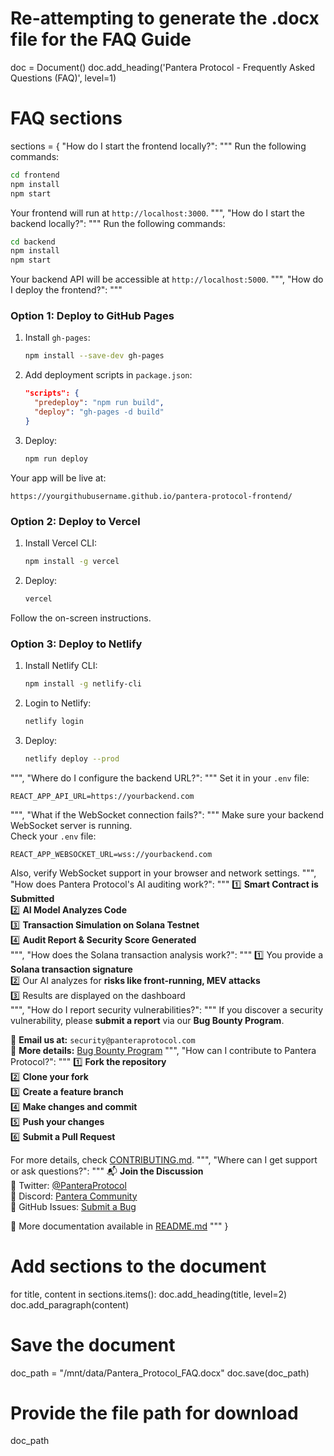 # Re-attempting to generate the .docx file for the FAQ Guide

doc = Document()
doc.add_heading('Pantera Protocol - Frequently Asked Questions (FAQ)', level=1)

# FAQ sections
sections = {
    "How do I start the frontend locally?": """
Run the following commands:
```sh
cd frontend
npm install
npm start
```
Your frontend will run at `http://localhost:3000`.
""",
    "How do I start the backend locally?": """
Run the following commands:
```sh
cd backend
npm install
npm start
```
Your backend API will be accessible at `http://localhost:5000`.
""",
    "How do I deploy the frontend?": """
### **Option 1: Deploy to GitHub Pages**
1. Install `gh-pages`:
   ```sh
   npm install --save-dev gh-pages
   ```
2. Add deployment scripts in `package.json`:
   ```json
   "scripts": {
     "predeploy": "npm run build",
     "deploy": "gh-pages -d build"
   }
   ```
3. Deploy:
   ```sh
   npm run deploy
   ```
Your app will be live at:
```
https://yourgithubusername.github.io/pantera-protocol-frontend/
```

### **Option 2: Deploy to Vercel**
1. Install Vercel CLI:
   ```sh
   npm install -g vercel
   ```
2. Deploy:
   ```sh
   vercel
   ```
Follow the on-screen instructions.

### **Option 3: Deploy to Netlify**
1. Install Netlify CLI:
   ```sh
   npm install -g netlify-cli
   ```
2. Login to Netlify:
   ```sh
   netlify login
   ```
3. Deploy:
   ```sh
   netlify deploy --prod
   ```
""",
    "Where do I configure the backend URL?": """
Set it in your `.env` file:

```
REACT_APP_API_URL=https://yourbackend.com
```
""",
    "What if the WebSocket connection fails?": """
Make sure your backend WebSocket server is running.  
Check your `.env` file:

```
REACT_APP_WEBSOCKET_URL=wss://yourbackend.com
```

Also, verify WebSocket support in your browser and network settings.
""",
    "How does Pantera Protocol's AI auditing work?": """
1️⃣ **Smart Contract is Submitted**  
2️⃣ **AI Model Analyzes Code**  
3️⃣ **Transaction Simulation on Solana Testnet**  
4️⃣ **Audit Report & Security Score Generated**  
""",
    "How does the Solana transaction analysis work?": """
1️⃣ You provide a **Solana transaction signature**  
2️⃣ Our AI analyzes for **risks like front-running, MEV attacks**  
3️⃣ Results are displayed on the dashboard  
""",
    "How do I report security vulnerabilities?": """
If you discover a security vulnerability, please **submit a report** via our **Bug Bounty Program**.  

📧 **Email us at:** `security@panteraprotocol.com`  
🔗 **More details:** [Bug Bounty Program](https://panteraprotocol.com/security)
""",
    "How can I contribute to Pantera Protocol?": """
1️⃣ **Fork the repository**  
2️⃣ **Clone your fork**  
3️⃣ **Create a feature branch**  
4️⃣ **Make changes and commit**  
5️⃣ **Push your changes**  
6️⃣ **Submit a Pull Request**  

For more details, check [CONTRIBUTING.md](CONTRIBUTING.md).
""",
    "Where can I get support or ask questions?": """
📬 **Join the Discussion**  
📍 Twitter: [@PanteraProtocol](https://twitter.com/panteraprotocol)  
📍 Discord: [Pantera Community](https://discord.gg/panteraprotocol)  
📍 GitHub Issues: [Submit a Bug](https://github.com/panteraprotocol/issues)  

📖 More documentation available in [README.md](README.md)
"""
}

# Add sections to the document
for title, content in sections.items():
    doc.add_heading(title, level=2)
    doc.add_paragraph(content)

# Save the document
doc_path = "/mnt/data/Pantera_Protocol_FAQ.docx"
doc.save(doc_path)

# Provide the file path for download
doc_path
